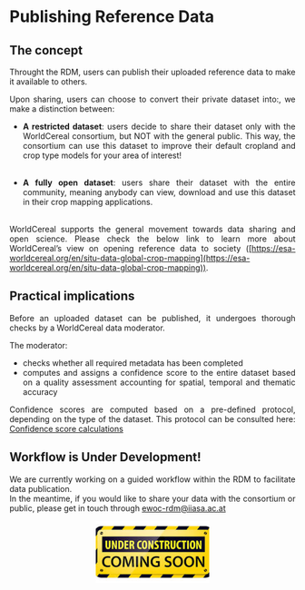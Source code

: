 # Publishing Reference Data

## The concept

<div style="text-align: justify">

Throught the RDM, users can publish their uploaded reference data to make it available to others.<br>

Upon sharing, users can choose to convert their private dataset into:, we make a distinction between:<br>
- **A restricted dataset**: users decide to share their dataset only with the WorldCereal consortium, but NOT with the general public. This way, the consortium can use this dataset to improve their default cropland and crop type models for your area of interest!<br><br>

- **A fully open dataset**: users share their dataset with the entire community, meaning anybody can view, download and use this dataset in their crop mapping applications.<br><br>

WorldCereal supports the general movement towards data sharing and open science. Please check the below link to learn more about WorldCereal’s view on opening reference data to society ([https://esa-worldcereal.org/en/situ-data-global-crop-mapping](https://esa-worldcereal.org/en/situ-data-global-crop-mapping)).

</div>


## Practical implications

<div style="text-align: justify">

Before an uploaded dataset can be published, it undergoes thorough checks by a WorldCereal data moderator.<br>

The moderator:<br>
- checks whether all required metadata has been completed<br>
- computes and assigns a confidence score to the entire dataset based on a quality assessment accounting for spatial, temporal and thematic accuracy<br>

Confidence scores are computed based on a pre-defined protocol, depending on the type of the dataset. This protocol can be consulted here: [Confidence score calculations](https://rdm.esa-worldcereal.org/details/WorldCereal_ConfidenceScoreCalculations_v1_1.pdf)

</div>

## Workflow is Under Development!

<div style="text-align: justify">

We are currently working on a guided workflow within the RDM to facilitate data publication.<br>
In the meantime, if you would like to share your data with the consortium or public, please get in touch through ewoc-rdm@iiasa.ac.at<br>
</div>

<p align="center">
<img src="../images/under_construction.png" alt="constr" width="200"/>
</p>